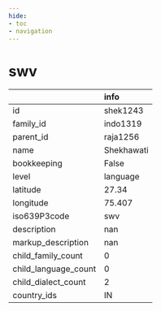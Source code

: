 ```yaml
---
hide:
- toc
- navigation
---
```

# swv
|                      | info       |
|:---------------------|:-----------|
| id                   | shek1243   |
| family_id            | indo1319   |
| parent_id            | raja1256   |
| name                 | Shekhawati |
| bookkeeping          | False      |
| level                | language   |
| latitude             | 27.34      |
| longitude            | 75.407     |
| iso639P3code         | swv        |
| description          | nan        |
| markup_description   | nan        |
| child_family_count   | 0          |
| child_language_count | 0          |
| child_dialect_count  | 2          |
| country_ids          | IN         |